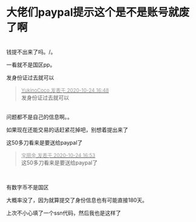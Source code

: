 # 大佬们paypal提示这个是不是账号就废了啊


<img id="aimg_DwyUN" onclick="zoom(this, this.src, 0, 0, 0)" class="zoom" src="https://up.img.cool/2020/10/24/d391e0dbc81ac.png" onmouseover="img_onmouseoverfunc(this)" onload="thumbImg(this)" border="0" alt="" /><br />
<br />
钱提不出来了吗。/。<img id="aimg_giggr" onclick="zoom(this, this.src, 0, 0, 0)" class="zoom" src="https://cdn.jsdelivr.net/gh/hishis/forum-master/public/images/patch.gif" onmouseover="img_onmouseoverfunc(this)" onload="thumbImg(this)" border="0" alt="" />

一看就不是国区pp。

发身份证过去就可以

<div class="quote"><blockquote><font size="2"><a href="https://www.hostloc.com/forum.php?mod=redirect&amp;goto=findpost&amp;pid=9346517&amp;ptid=758005" target="_blank"><font color="#999999">YukinoCoco 发表于 2020-10-24 16:48</font></a></font><br />
发身份证过去就可以</blockquote></div><br />
问题都不是自己的信息啊。。<img id="aimg_P70xQ" onclick="zoom(this, this.src, 0, 0, 0)" class="zoom" src="https://cdn.jsdelivr.net/gh/hishis/forum-master/public/images/patch.gif" onmouseover="img_onmouseoverfunc(this)" onload="thumbImg(this)" border="0" alt="" />

如果现在还能交易的话赶紧花掉吧，别想着提出来了<img src="static/image/smiley/default/lol.gif" smilieid="12" border="0" alt="" /><img id="aimg_nND8e" onclick="zoom(this, this.src, 0, 0, 0)" class="zoom" src="https://cdn.jsdelivr.net/gh/hishis/forum-master/public/images/patch.gif" onmouseover="img_onmouseoverfunc(this)" onload="thumbImg(this)" border="0" alt="" />

这50多刀看来是要送给paypal了 

<div class="quote"><blockquote><font size="2"><a href="https://www.hostloc.com/forum.php?mod=redirect&amp;goto=findpost&amp;pid=9346548&amp;ptid=758005" target="_blank"><font color="#999999">宝丽金 发表于 2020-10-24 16:53</font></a></font><br />
这50多刀看来是要送给paypal了</blockquote></div><br />
<img src="static/image/smiley/yct/002.gif" smilieid="30" border="0" alt="" /><img id="aimg_GnRrY" onclick="zoom(this, this.src, 0, 0, 0)" class="zoom" src="https://cdn.jsdelivr.net/gh/hishis/forum-master/public/images/patch.gif" onmouseover="img_onmouseoverfunc(this)" onload="thumbImg(this)" border="0" alt="" />

有数字币不是国区

大概率没了，因为就算提交了身份信息也有可能直接180天。

上次不小心填了一个ssn代码，然后我也是这样了
